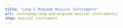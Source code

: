 ```yaml
---
title: "Long & McQuade Musical Instruments"
url: /winnipeg/long-and-mcquade-musical-instruments/
shop: musical instrument
---
```

